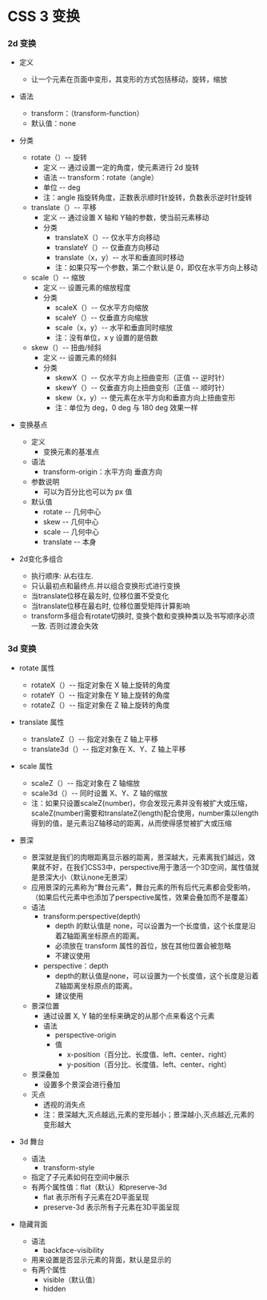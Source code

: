 # CSS 3 变换

### 2d 变换
- 定义
	- 让一个元素在页面中变形，其变形的方式包括移动，旋转，缩放
- 语法
	- transform：（transform-function）
    - 默认值：none    
- 分类
	- rotate（）-- 旋转
      - 定义 -- 通过设置一定的角度，使元素进行 2d 旋转
      - 语法 -- transform：rotate（angle）
      - 单位 -- deg
      - 注：angle 指旋转角度，正数表示顺时针旋转，负数表示逆时针旋转
    - translate（）-- 平移
      - 定义 -- 通过设置 X 轴和 Y轴的参数，使当前元素移动
      - 分类
        - translateX（）-- 仅水平方向移动
        - translateY（）-- 仅垂直方向移动
        - translate（x，y）-- 水平和垂直同时移动
        - 注：如果只写一个参数，第二个默认是 0，即仅在水平方向上移动
    - scale（）-- 缩放
       - 定义 -- 设置元素的缩放程度
       - 分类
         - scaleX（）-- 仅水平方向缩放
         - scaleY（）-- 仅垂直方向缩放
         - scale（x，y）-- 水平和垂直同时缩放
         - 注：没有单位，x y 设置的是倍数
    - skew（）-- 扭曲/倾斜
       - 定义 -- 设置元素的倾斜
       - 分类
         - skewX（）-- 仅水平方向上扭曲变形（正值 -- 逆时针）
         - skewY（）-- 仅垂直方向上扭曲变形（正值 -- 顺时针）
         - skew（x，y）-- 使元素在水平方向和垂直方向上扭曲变形
         - 注：单位为 deg，0 deg 与 180 deg 效果一样
- 变换基点
    - 定义
	    - 变换元素的基准点
    - 语法
	    - transform-origin：水平方向  垂直方向
    - 参数说明
	    - 可以为百分比也可以为 px 值
    - 默认值
        - rotate -- 几何中心
        - skew -- 几何中心
        - scale -- 几何中心
        - translate -- 本身
	
- 2d变化多组合
	- 执行顺序: 从右往左. 
	- 只认最初点和最终点.并以组合变换形式进行变换
	- 当translate位移在最左时, 位移位置不受变化
	- 当translate位移在最右时, 位移位置受矩阵计算影响
	- transform多组合有rotate切换时, 变换个数和变换种类以及书写顺序必须一致. 否则过渡会失效

### 3d 变换
- rotate 属性
	- rotateX（）-- 指定对象在 X 轴上旋转的角度
    - rotateY（）-- 指定对象在 Y 轴上旋转的角度
	- rotateZ（）-- 指定对象在 Z 轴上旋转的角度
- translate 属性
    - translateZ（）-- 指定对象在 Z 轴上平移
    - translate3d（）-- 指定对象在 X、Y、Z 轴上平移
- scale 属性
    - scaleZ（）-- 指定对象在 Z 轴缩放
    - scale3d（）-- 同时设置 X、Y、Z 轴的缩放
    - 注：如果只设置scaleZ(number)，你会发现元素并没有被扩大或压缩，scaleZ(number)需要和translateZ(length)配合使用，number乘以length得到的值，是元素沿Z轴移动的距离，从而使得感觉被扩大或压缩 
- 景深
	- 景深就是我们的肉眼距离显示器的距离，景深越大，元素离我们越远，效果就不好，在我们CSS3中，perspective用于激活一个3D空间，属性值就是景深大小（默认none无景深）
	- 应用景深的元素称为“舞台元素”，舞台元素的所有后代元素都会受影响，（如果后代元素中也添加了perspective属性，效果会叠加而不是覆盖）
	- 语法
		- transform:perspective(depth)
			- depth 的默认值是 none，可以设置为一个长度值，这个长度是沿着Z轴距离坐标原点的距离。
			- 必须放在 transform 属性的首位，放在其他位置会被忽略
			- 不建议使用
		-  perspective：depth
			-  depth的默认值是none，可以设置为一个长度值，这个长度是沿着Z轴距离坐标原点的距离。
			-  建议使用
	- 景深位置
		- 通过设置 X, Y 轴的坐标来确定的从那个点来看这个元素
		- 语法
			- perspective-origin
			- 值
				- x-position（百分比、长度值、left、center、right）
				- y-position（百分比、长度值、left、center、right）
	- 景深叠加
		- 设置多个景深会进行叠加
	- 灭点
		- 透视的消失点
		- 注：景深越大,灭点越远,元素的变形越小；景深越小,灭点越近,元素的变形越大
- 3d 舞台
	- 语法
		- transform-style
	- 指定了子元素如何在空间中展示
	- 有两个属性值：flat（默认）和preserve-3d
		- flat 表示所有子元素在2D平面呈现
		- preserve-3d 表示所有子元素在3D平面呈现
	
- 隐藏背面
	- 语法
		- backface-visibility
	- 用来设置是否显示元素的背面，默认是显示的
	- 有两个属性
		- visible（默认值）
		- hidden